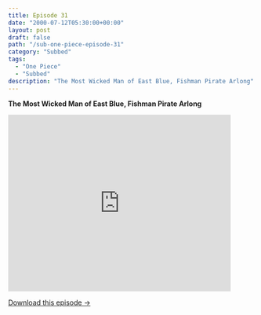 ```yaml
---
title: Episode 31
date: "2000-07-12T05:30:00+00:00"
layout: post
draft: false
path: "/sub-one-piece-episode-31"
category: "Subbed"
tags:
  - "One Piece"
  - "Subbed"
description: "The Most Wicked Man of East Blue, Fishman Pirate Arlong"
---
```


**The Most Wicked Man of East Blue, Fishman Pirate Arlong**

<iframe width="640" height="360" src="https://www.fembed.com/v/3qo18w6g29y" frameborder="0" marginwidth=0 marginheight=0 scrolling=no allowfullscreen style="max-width:90%;"></iframe>

<a href="http://ouo.io/qs/eCodkFEQ?s=https://www.fembed.com/f/3qo18w6g29y" class="styled_a">Download this episode →</a>

